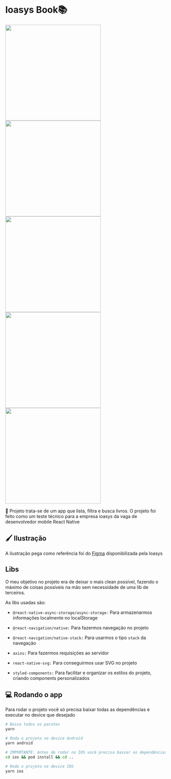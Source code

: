 # Ioasys Book📚

<img src="https://user-images.githubusercontent.com/33927459/133543690-77ad9c69-6c71-45fa-927d-b8d1fcb1f1d4.png" width='300' />
<img src="https://user-images.githubusercontent.com/33927459/133543796-b9a2cef2-5f8d-420a-a8d5-2e88f8043c88.png" width='300' />
<img src="https://user-images.githubusercontent.com/33927459/133543840-5163c128-cf62-4f63-987c-f0d4c8c6af1b.png" width='300' />
<img src="https://user-images.githubusercontent.com/33927459/133543882-b9838bd5-ace9-4bea-baf1-46903cf29016.png" width='300' />
<img src="https://user-images.githubusercontent.com/33927459/133543922-7d9973c0-dcca-4a92-8491-cbd416ff3a6a.png" width='300' />

📜  Projeto trata-se de um app que lista, filtra e busca livros. O projeto foi feito como um teste técnico para a empresa ioasys da vaga de desenvolvedor mobile React Native

## 🖌 Ilustração

A ilustração pega como referência foi do <a href="https://www.figma.com/file/JRUQaA8sZ9PMiu76FcfvNG/Desafio-React-Native%3A-ioasys-books?node-id=0%3A1" target="_blank"> Figma</a> disponibilizada pela Ioasys

## Libs

O meu objetivo no projeto era de deixar o mais clean possível, fazendo o máximo de coisas possíveis na mão sem necessidade de uma lib de terceiros.

As libs usadas são:

- `@react-native-async-storage/async-storage:` Para armazenarmos informações localmente no localStorage

- `@react-navigation/native:` Para fazermos navegação no projeto

- `@react-navigation/native-stack:` Para usarmos o tipo `stack` da navegação

- `axios:` Para fazermos requisições ao servidor

- `react-native-svg:` Para conseguirmos usar SVG no projeto

- `styled-components:` Para facilitar e organizar os estilos do projeto, criando components personalizados

## 💻 Rodando o app

Para rodar o projeto você só precisa baixar todas as dependências e executar no device que desejado

```sh
# Baixa todos os pacotes
yarn

# Roda o projeto no device Android
yarn android

# IMPORTANTE: Antes de rodar no IOS você precisa baixar as dependências do PODFILE
cd ios && pod install && cd ..

# Roda o projeto no device IOS
yarn ios
```